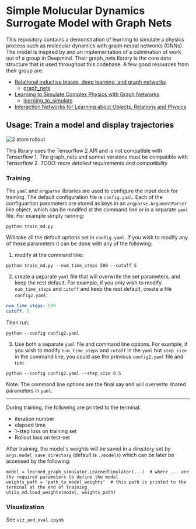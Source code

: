 # Simple Molucular Dynamics Surrogate Model with Graph Nets

This repository contains a demonstration of learning to simulate a physics process such as molecular dynamics with graph neural networks (GNNs). The model is inspired by and an implementation of a culmination of work out of a group in Deepmind. Their graph_nets library is the core data structure that is used throughout this codebase. A few good resources from their group are:
- [Relational inductive biases, deep learning, and graph networks](https://arxiv.org/abs/1806.01261)
  - [graph_nets](https://github.com/deepmind/graph_nets)
- [Learning to Simulate Complex Physics with Graph Networks](https://arxiv.org/abs/2002.09405)
  - [learning_to_simulate](https://github.com/deepmind/deepmind-research/tree/master/learning_to_simulate)
- [Interaction Networks for Learning about Objects, Relations and Physics](https://arxiv.org/abs/1612.00222)


## Usage: Train a model and display trajectories
![2 atom rollout](./2_atoms_demo.gif)

This library uses the Tensorflow 2 API and is not compatible with Tensorflow 1. The graph_nets and sonnet versions must be compatible with Tensorflow 2. *TODO: more detailed requirements and compatibility* 

### Training

The `yaml` and `argparse` libraries are used to configure the input deck for training. The default configuration file is `config.yaml`. Each of the configuartion parameters are stored as keys in an `argparse.ArgumentParser` like object, which can be modifed at the command line or in a separate `yaml` file. For example simply running:
```
python train_md.py
```
Will take all the default options set in `config.yaml`. If you wish to modify any of these parameters it can be done with any of the following:
1. modify at the command line:
```
python train_md.py --num_time_steps 500 --cutoff 5
```
2. create a separate `yaml` file that will overwrite the set parameters, and keep the rest default. For example, if you only wish to modify `num_time_steps` and `cutoff` and keep the rest default, create a file `config2.yaml`:
```yaml
num_time_steps: 500
cutoff: 5
```
Then run:
```
python --config config2.yaml
```
3. Use both a separate `yaml` file and command line options. For example, if you wish to modify `num_time_steps` and `cutoff` in the `yaml` but `step_size` in the command line, you could use the previous `config2.yaml` file and run:
```
python --config config2.yaml --step_size 0.5
```
Note: The command line options are the final say and will overwrite shared parameters in `yaml`. 

---

During training, the following are printed to the terminal:
- iteration number
- elapsed time
- 1-step loss on training set
- Rollout loss on test-set
  

After training, the model's weights will be saved in a directory set by `args.model_save_directory` (default is `./models`) which can be later be accessed by the following:
```
model = learned_graph_simulator.LearnedSimulator(...)  # where ... are the required parameters to define the model
weights_path = 'path_to_model_weights'  # this path is printed to the terminal at the end of training
utils_md.load_weights(model, weights_path)
```

### Visualization
See `viz_and_eval.ipynb`
